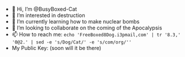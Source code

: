 - 👋 Hi, I’m @BusyBoxed-Cat
- 👀 I’m interested in destruction
- 🌱 I’m currently learning how to make nuclear bombs
- 💞️ I’m looking to collaborate on the coming of the Apocalypsis
- 📫 How to reach me: `echo 'FreeBoxed8Dog.i3pmail,com' | tr '8.3,' '0@2.' | sed -e 's/Dog/Cat/' -e 's/com/org/''`
- My Public Key: (soon will it be there)

<!---
BusyBoxed-Cat/BusyBoxed-Cat is a ✨ special ✨ repository because its `README.md` (this file) appears on your GitHub profile.
You can click the Preview link to take a look at your changes.
--->
